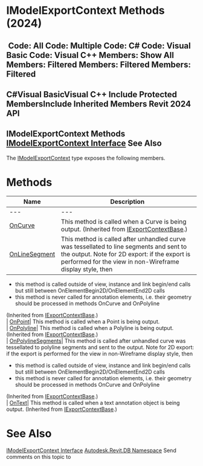 # IModelExportContext Methods (2024)

﻿
 Code: All Code: Multiple Code: C# Code: Visual Basic Code: Visual C++  Members: Show All Members: Filtered Members: Filtered Members: Filtered   
---  
C#Visual BasicVisual C++
Include Protected MembersInclude Inherited Members
Revit 2024 API  
---  
IModelExportContext Methods  
[IModelExportContext Interface](4309af43-f04e-4e42-2539-3fd1d64cdc6d.md "IModelExportContext Interface") See Also  
---  
The [IModelExportContext](4309af43-f04e-4e42-2539-3fd1d64cdc6d.md "IModelExportContext Interface") type exposes the following members.
# Methods
| Name | Description |
| --- | --- |
| --- | --- | --- |
| [OnCurve](6306ac1d-c259-5617-f71b-c13e54e5af0d.md "OnCurve Method") | This method is called when a Curve is being output.  (Inherited from [IExportContextBase](6691ecd5-a88a-1f58-7a71-a8f6233b6c51.md "IExportContextBase Interface").) |
| [OnLineSegment](5fe0cee4-825b-9828-2c45-5e4c5019bc37.md "OnLineSegment Method") | This method is called after unhandled curve was tessellated to line segments and sent to the output. Note for 2D export: if the export is performed for the view in non-Wireframe display style, then |

  * this method is called outside of view, instance and link begin/end calls but still between OnElementBegin2D/OnElementEnd2D calls
  * this method is never called for annotation elements, i.e. their geometry should be processed in methods OnCurve and OnPolyline

(Inherited from [IExportContextBase](6691ecd5-a88a-1f58-7a71-a8f6233b6c51.md "IExportContextBase Interface").)  
| [OnPoint](6d0a592f-9961-e0ff-70a3-b67bb815e0d4.md "OnPoint Method")|  This method is called when a Point is being output.   
| [OnPolyline](12a8d0af-f3e2-e5f3-aa19-797adebaff2b.md "OnPolyline Method")|  This method is called when a Polyline is being output.  (Inherited from [IExportContextBase](6691ecd5-a88a-1f58-7a71-a8f6233b6c51.md "IExportContextBase Interface").)  
| [OnPolylineSegments](c3891505-dd89-50d4-519e-5380af669325.md "OnPolylineSegments Method")|  This method is called after unhandled curve was tessellated to polyline segments and sent to the output. Note for 2D export: if the export is performed for the view in non-Wireframe display style, then 
  * this method is called outside of view, instance and link begin/end calls but still between OnElementBegin2D/OnElementEnd2D calls
  * this method is never called for annotation elements, i.e. their geometry should be processed in methods OnCurve and OnPolyline

(Inherited from [IExportContextBase](6691ecd5-a88a-1f58-7a71-a8f6233b6c51.md "IExportContextBase Interface").)  
| [OnText](008311bb-c88d-3c22-dc06-f34a59f8329c.md "OnText Method")|  This method is called when a text annotation object is being output.  (Inherited from [IExportContextBase](6691ecd5-a88a-1f58-7a71-a8f6233b6c51.md "IExportContextBase Interface").)  
# See Also
[IModelExportContext Interface](4309af43-f04e-4e42-2539-3fd1d64cdc6d.md "IModelExportContext Interface")
[Autodesk.Revit.DB Namespace](87546ba7-461b-c646-cbb1-2cb8f5bff8b2.md "Autodesk.Revit.DB Namespace")
Send comments on this topic to 